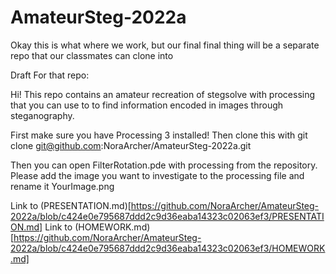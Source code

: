 # AmateurSteg-2022a
Okay this is what where we work, but our final final thing will be a separate repo that our classmates can clone into

Draft For that repo:

Hi! This repo contains an amateur recreation of stegsolve with processing that you can use to
to find information encoded in images through steganography.

First make sure you have Processing 3 installed!
Then clone this with git clone git@github.com:NoraArcher/AmateurSteg-2022a.git

Then you can open FilterRotation.pde with processing from the repository.
Please add the image you want to investigate to the processing file and rename it YourImage.png

Link to (PRESENTATION.md)[https://github.com/NoraArcher/AmateurSteg-2022a/blob/c424e0e795687ddd2c9d36eaba14323c02063ef3/PRESENTATION.md]
Link to (HOMEWORK.md)[https://github.com/NoraArcher/AmateurSteg-2022a/blob/c424e0e795687ddd2c9d36eaba14323c02063ef3/HOMEWORK.md]
